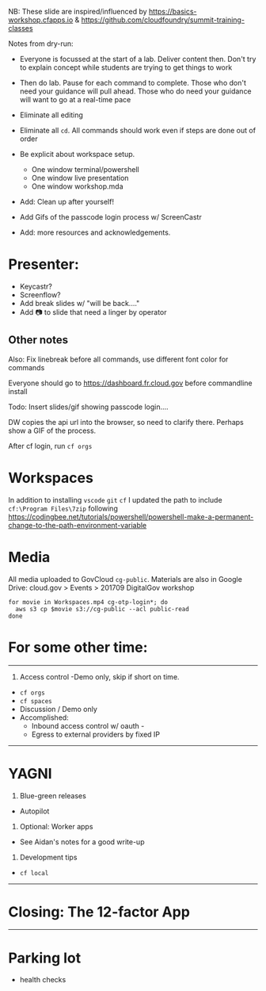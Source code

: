 
NB: These slide are inspired/influenced by https://basics-workshop.cfapps.io & https://github.com/cloudfoundry/summit-training-classes

Notes from dry-run:

- Everyone is focussed at the start of a lab. Deliver content then. Don't try to explain concept while students are trying to get things to work
- Then do lab. Pause for each command to complete. Those who don't need your guidance will pull ahead. Those who do need your guidance will want to go at a real-time pace
- Eliminate all editing
- Eliminate all `cd`. All commands should work even if steps are done out of order
- Be explicit about workspace setup.
  - One window terminal/powershell
  - One window live presentation
  - One window workshop.mda

- Add: Clean up after yourself!

- Add Gifs of the passcode login process w/ ScreenCastr

- Add: more resources and acknowledgements.

# Presenter: 

- Keycastr?
- Screenflow?
- Add break slides w/ "will be back...."
- Add :camera: to slide that need a linger by operator


Other notes
---

Also: Fix linebreak before all commands, use different font color for commands

Everyone should go to https://dashboard.fr.cloud.gov before commandline install

Todo: Insert slides/gif showing passcode login....

  DW copies the api url into the browser, so need to clarify there. Perhaps show a GIF of the process.

After cf login, run `cf orgs`


# Workspaces

In addition to installing `vscode` `git` `cf` I updated the path to include `cf:\Program Files\7zip` following https://codingbee.net/tutorials/powershell/powershell-make-a-permanent-change-to-the-path-environment-variable

# Media

All media uploaded to GovCloud `cg-public`.  Materials are also in Google Drive: cloud.gov > Events > 201709 DigitalGov workshop

```
for movie in Workspaces.mp4 cg-otp-login*; do
  aws s3 cp $movie s3://cg-public --acl public-read
done
```

# For some other time:

---

1. Access control -Demo only, skip if short on time.
  * `cf orgs`
  * `cf spaces`
  * Discussion / Demo only
  * Accomplished: 
    * Inbound access control w/ oauth - 
    * Egress to external providers by fixed IP

---

# YAGNI

1. Blue-green releases
  * Autopilot
1. Optional: Worker apps
  * See Aidan's notes for a good write-up
1. Development tips
  * `cf local`

---

# Closing: The 12-factor App

---

# Parking lot

- health checks


<!-- Table formatting is hard 

| Docs   |   |
|:--- | :--- |
| cloud.gov docs: [https://cloud.gov/docs/](https://cloud.gov/docs/)| Cloud Foundry docs: [https://docs.cloudfoundry.org](https://docs.cloudfoundry.org) |

| Books |   |
|:----  | --- | 
| Cloud Foundry: The Definitive Guide: <br>Develop, Deploy, and Scale (2017, O'Reilly) | Cloud Foundry eBooks: <br>[https://content.pivotal.io/ebooks](https://content.pivotal.io/ebooks) |

| Courses |   |
|:---- |---| 
| edX Course: [https://edx.org](https://courses.edx.org/courses/course-v1:LinuxFoundationX+LFS132x+1T2017/course/) | CloudFoundry training materials: <br>[https://basics-workshop.cfapps.io](https://basics-workshop.cfapps.io) | 

| Other |   |
|:---- |---| 
| Inquires: [cloud-gov-inquiries@gsa.gov](mailto:cloud-gov-inquiries@gsa.gov) | Twitter: @18F |

---

| Docs   |   |
|:--- | :--- |
| cloud.gov docs: [https://cloud.gov/docs/](https://cloud.gov/docs/)| Cloud Foundry docs: [https://docs.cloudfoundry.org](https://docs.cloudfoundry.org) |
| **Books** |   |
| Cloud Foundry: The Definitive Guide: <br>Develop, Deploy, and Scale (2017, O'Reilly) | Cloud Foundry eBooks: <br>[https://content.pivotal.io/ebooks](https://content.pivotal.io/ebooks) |
| **Courses** |   |
| edX Course: [https://edx.org](https://courses.edx.org/courses/course-v1:LinuxFoundationX+LFS132x+1T2017/course/) | CloudFoundry training materials: <br>[https://basics-workshop.cfapps.io](https://basics-workshop.cfapps.io) | 
| **Other** |   |
| Inquires: [cloud-gov-inquiries@gsa.gov](mailto:cloud-gov-inquiries@gsa.gov) | Twitter: @18F |

-->